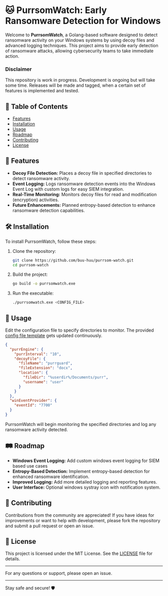 # 🐱 PurrsomWatch: Early Ransomware Detection for Windows

Welcome to **PurrsomWatch**, a Golang-based software designed to detect ransomware activity on your Windows systems by using decoy files and advanced logging techniques. This project aims to provide early detection of ransomware attacks, allowing cybersecurity teams to take immediate action.

### Disclaimer
This repository is work in progress. Development is ongoing but will take some time. Releases will be made and tagged, when a certain set of features is implemented and tested. 

## 📜 Table of Contents
- [Features](#-features)
- [Installation](#%EF%B8%8F-installation)
- [Usage](#-usage)
- [Roadmap](#%EF%B8%8F-roadmap)
- [Contributing](#-contributing)
- [License](#-license)

## 🌟 Features
- **Decoy File Detection:** Places a decoy file in specified directories to detect ransomware activity.
- **Event Logging:** Logs ransomware detection events into the Windows Event Log with custom logs for easy SIEM integration.
- **Real-Time Monitoring:** Monitors decoy files for read and modification (encryption) activities.
- **Future Enhancements:** Planned entropy-based detection to enhance ransomware detection capabilities.

## 🛠️ Installation
To install PurrsomWatch, follow these steps:

1. Clone the repository:
    ```sh
    git clone https://github.com/buu-huu/purrsom-watch.git
    cd purrsom-watch
    ```

2. Build the project:
    ```sh
    go build -o purrsomwatch.exe
    ```

3. Run the executable:
    ```sh
    ./purrsomwatch.exe <CONFIG_FILE>
    ```

## 🚀 Usage
Edit the configuration file to specify directories to monitor. The provided [config file template](configs/config_template.json) gets updated continuously.

``` json
{
  "purrEngine": {
    "purrInterval": "10",
    "decoyFile": {
      "fileName": "purrguard",
      "fileExtension": "docx",
      "location": {
        "fileDir": "%userdir%/Documents/purr",
        "username": "user"
      }
    }
  },
  "winEventProvider": {
    "eventId": "7700"
  }
}
```

PurrsomWatch will begin monitoring the specified directories and log any ransomware activity detected.

## 🛤️ Roadmap
- **Windows Event Logging:** Add custom windows event logging for SIEM based use cases
- **Entropy-Based Detection:** Implement entropy-based detection for enhanced ransomware identification.
- **Improved Logging:** Add more detailed logging and reporting features.
- **User Interface:** Optional windows systray icon with notification system.

## 🤝 Contributing
Contributions from the community are appreciated! If you have ideas for improvements or want to help with development, please fork the repository and submit a pull request or open an issue.

## 📄 License
This project is licensed under the MIT License. See the [LICENSE](LICENSE) file for details.

---

For any questions or support, please open an issue.

---

Stay safe and secure! 🛡️